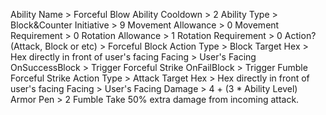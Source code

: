 Ability Name > Forceful Blow
Ability Cooldown > 2
Ability Type > Block&Counter
Initiative > 9
Movement Allowance > 0
Movement Requirement > 0
Rotation Allowance > 1
Rotation Requirement > 0
Action? (Attack, Block or etc) >
Forceful Block
	Action Type > Block
	Target Hex > Hex directly in front of user's facing
	Facing > User's Facing
	OnSuccessBlock > Trigger Forceful Strike
	OnFailBlock > Trigger Fumble
Forceful Strike
	Action Type > Attack
	Target Hex > Hex directly in front of user's facing
	Facing > User's Facing
	Damage > 4 + (3 * Ability Level)
	Armor Pen > 2
Fumble 
	Take  50% extra damage from incoming attack.